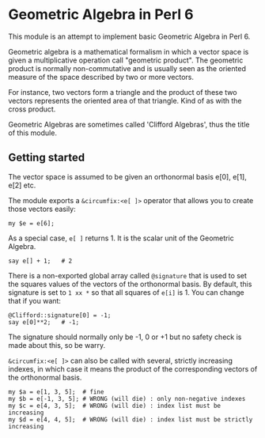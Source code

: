 # Geometric Algebra in Perl 6

This module is an attempt to implement basic Geometric Algebra in Perl 6.

Geometric algebra is a mathematical formalism in which a vector space is given
a multiplicative operation call "geometric product".  The geometric product is
normally non-commutative and is usually seen as the oriented measure of the space
described by two or more vectors.

For instance, two vectors form a triangle and the product of these two vectors
represents the oriented area of that triangle.  Kind of as with the cross product.

Geometric Algebras are sometimes called 'Clifford Algebras', thus the title of
this module.


## Getting started

The vector space is assumed to be given an orthonormal basis e[0], e[1], e[2] etc.

The module exports a `&circumfix:<e[ ]>` operator that allows you to create those vectors easily:

    my $e = e[6];

As a special case, `e[ ]` returns 1.  It is the scalar unit of the Geometric Algebra.

    say e[] + 1;   # 2

There is a non-exported global array called `@signature` that is used to set
the squares values of the vectors of the orthonormal basis.  By default, this signature is set to
`1 xx *` so that all squares of `e[i]` is 1.  You can change that if you want:

    @Clifford::signature[0] = -1;
    say e[0]**2;   # -1;

The signature should normally only be -1, 0 or +1 but no safety check is made
about this, so be warry.

`&circumfix:<e[ ]>` can also be called with several, strictly increasing
indexes, in which case it means the product of the corresponding vectors of the
orthonormal basis.

    my $a = e[1, 3, 5];  # fine
    my $b = e[-1, 3, 5]; # WRONG (will die) : only non-negative indexes
    my $c = e[4, 3, 5];  # WRONG (will die) : index list must be increasing
    my $d = e[4, 4, 5];  # WRONG (will die) : index list must be strictly increasing

